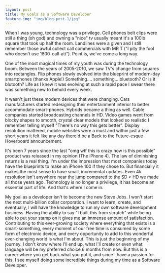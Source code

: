```yaml
---
layout: post
title: My Goals as a Software Developer
feature-img: "img/blog-post-1/jpg"
---
```

When I was young, technology was a privilege. Cell phones belt clips were still a thing (oh god) and owning a "nice" tv usually meant it's a 100lb square that took up half the room. Landlines were a given and I still remember those awful collect call commercials with MR T ("I pity the fool who doesn't use 1800-call-att"). Point is, we've come a long way. 

One of the most magical times of my youth was during the technology boom. Between the years of 2005-2010, we saw TV's change from squares into rectangles. Flip phones slowly evolved into the blueprint of modern-day smartphones (thanks Apple!) Something.... something... bluetooth? Or is it blutooth? Life as I knew it was evolving at such a rapid pace I swear there was something new to behold every week. 

It wasn't just these modern devices that were changing. Cars manufacturers started redesigning their entertainment interior to better accommodate smart-phones. Hybrids became a thing as well. Cable companies started broadcasting channels in HD. Video games went from blocky shapes to smooth, crystal clear models that looked so realistic I remember telling myself "There's no way this gets better". Display resolution mattered, mobile websites were a must and within just a few short years it felt like any day there'd be a Back to the Future-esque Hoverboard announcement. 

It's been 7 years since the last "omg wtf this is crazy how is this possible" product was released in my opinion (The iPhone 4). The law of diminishing returns is a real thing. I'm under the impression that most companies today have the blueprints to make an iPhone 100 if they chose to. But financially it makes the most sense to have small, incremental updates. Even 4k resolution isn't anywhere near the jump compared to the SD > HD we made all those years ago. Technology is no longer a privilege, it has become an essential part of life. And that's where I come in. 

My goal as a developer isn't to become the new Steve Jobs. I won't start the next multi-billion dollar corporation. I want to learn, create, and eventually, I will have the knowledge to run my own software development business. Having the ability to say "I built this from scratch" while being able to put your stamp on it gives me an immense amount of satisfaction. Contributing to this ever-growing society where everything that exists is a smart-something, every moment of our free time is consumed by some form of electronic device, and every opportunity to add to this wonderful ever-changing world is what I'm about. This is just the beginning of my journey. I don't know where I'll end up, what I'll create or even what language will be my preferred choice 6 months from now. But this is a career where you get back what you put it, and since I have a passion for this, I see myself doing some incredible things during my time as a Software Developer. 